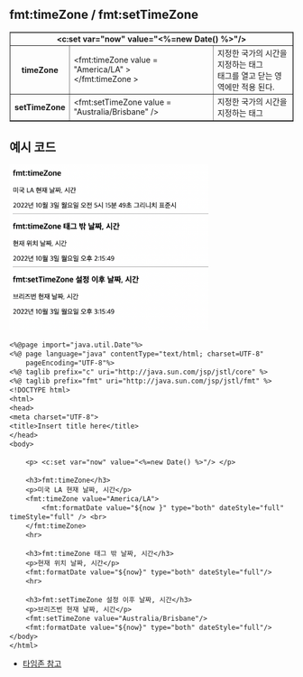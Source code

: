 ## fmt:timeZone / fmt:setTimeZone

<table border="1" cellspaicng="0">
<tr>
    <td colspan="3" align="center">
       <b> &lt;c:set var="now" value="<%=new Date() %>"/&gt;</b>
    </td>
</tr>
<tr>
    <th> timeZone </th>
    <td> &lt;fmt:timeZone value = "America/LA" &gt;
        <br>&lt;/fmt:timeZone &gt;
    </td>
    <td> 지정한 국가의 시간을 지정하는 태그
        <br>태그를 열고 닫는 영역에만 적용 된다. </td>
</tr>
<tr>
    <th> setTimeZone </th>
    <td> &lt;fmt:setTimeZone value = "Australia/Brisbane" /&gt;</td>
    <td> 지정한 국가의 시간을 지정하는 태그 </td>
</tr>
</table>

## 예시 코드

<img src="https://github.com/hyeah0/SmartWeb_Contents_WebApplication_developer_class/blob/main/5_web/05_jsp/05_EL_JSTL/JSTL_%3Cc:tag%3E/img/tag/02_format_TimeZone.png" width="70%">

```
<%@page import="java.util.Date"%>
<%@ page language="java" contentType="text/html; charset=UTF-8"
    pageEncoding="UTF-8"%>
<%@ taglib prefix="c" uri="http://java.sun.com/jsp/jstl/core" %>
<%@ taglib prefix="fmt" uri="http://java.sun.com/jsp/jstl/fmt" %>
<!DOCTYPE html>
<html>
<head>
<meta charset="UTF-8">
<title>Insert title here</title>
</head>
<body>

	<p> <c:set var="now" value="<%=new Date() %>"/> </p>

	<h3>fmt:timeZone</h3>
	<p>미국 LA 현재 날짜, 시간</p>
	<fmt:timeZone value="America/LA">
		<fmt:formatDate value="${now }" type="both" dateStyle="full" timeStyle="full" /> <br>
	</fmt:timeZone>
	<hr>

	<h3>fmt:timeZone 태그 밖 날짜, 시간</h3>
	<p>현재 위치 날짜, 시간</p>
	<fmt:formatDate value="${now}" type="both" dateStyle="full"/>
	<hr>

	<h3>fmt:setTimeZone 설정 이후 날짜, 시간</h3>
	<p>브리즈번 현재 날짜, 시간</p>
	<fmt:setTimeZone value="Australia/Brisbane"/>
	<fmt:formatDate value="${now}" type="both" dateStyle="full"/>
</body>
</html>
```

- [타임존 참고](https://code2care.org/pages/java-timezone-list-utc-gmt-offset)
